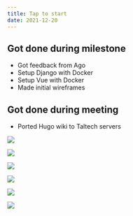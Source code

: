 ```yaml
---
title: Tap to start
date: 2021-12-20
---
```


## Got done during milestone
- Got feedback from Ago
- Setup Django with Docker
- Setup Vue with Docker
- Made initial wireframes

## Got done during meeting
- Ported Hugo wiki to Taltech servers

![](/retro1/Browser.png)

![](/retro1/Gitlab_groups.png)

![](/retro1/Grade.png)

![](/retro1/Group_repos.png)

![](/retro1/Milestone.png)

![](/retro1/Repo.png)

